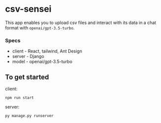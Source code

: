 # csv-sensei
This app enables you to upload csv files and interact with its data in a chat format with `openai/gpt-3.5-turbo`.

### Specs
- client - React, tailwind, Ant Design
- server - Django
- model - openai/gpt-3.5-turbo

## To get started
client:
```
npm run start
```

server:
```
py manage.py runserver
```